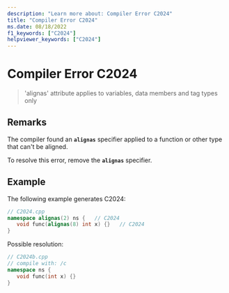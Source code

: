 ```yaml
---
description: "Learn more about: Compiler Error C2024"
title: "Compiler Error C2024"
ms.date: 08/18/2022
f1_keywords: ["C2024"]
helpviewer_keywords: ["C2024"]
---
```

# Compiler Error C2024

> 'alignas' attribute applies to variables, data members and tag types only

## Remarks

The compiler found an **`alignas`** specifier applied to a function or other type that can't be aligned.

To resolve this error, remove the **`alignas`** specifier.

## Example

The following example generates C2024:

```cpp
// C2024.cpp
namespace alignas(2) ns {   // C2024
   void func(alignas(8) int x) {}   // C2024
}
```

Possible resolution:

```cpp
// C2024b.cpp
// compile with: /c
namespace ns {
   void func(int x) {}
}
```
